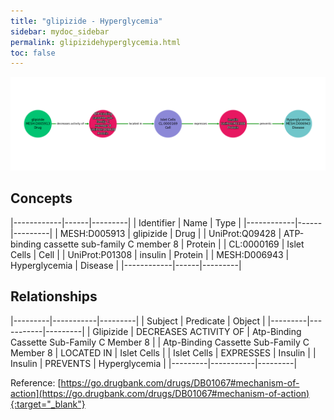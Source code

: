 ```yaml
---
title: "glipizide - Hyperglycemia"
sidebar: mydoc_sidebar
permalink: glipizidehyperglycemia.html
toc: false 
---
```


![Path Visualization](/images/glipizidehyperglycemia.png)

## Concepts

|------------|------|---------|
| Identifier | Name | Type    |
|------------|------|---------|
| MESH:D005913 | glipizide | Drug |
| UniProt:Q09428 | ATP-binding cassette sub-family C member 8 | Protein |
| CL:0000169 | Islet Cells | Cell |
| UniProt:P01308 | insulin | Protein |
| MESH:D006943 | Hyperglycemia | Disease |
|------------|------|---------|

## Relationships

|---------|-----------|---------|
| Subject | Predicate | Object  |
|---------|-----------|---------|
| Glipizide | DECREASES ACTIVITY OF | Atp-Binding Cassette Sub-Family C Member 8 |
| Atp-Binding Cassette Sub-Family C Member 8 | LOCATED IN | Islet Cells |
| Islet Cells | EXPRESSES | Insulin |
| Insulin | PREVENTS | Hyperglycemia |
|---------|-----------|---------|

Reference: [https://go.drugbank.com/drugs/DB01067#mechanism-of-action](https://go.drugbank.com/drugs/DB01067#mechanism-of-action){:target="_blank"}